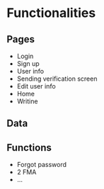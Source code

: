 # Functionalities


## Pages
- Login
- Sign up
- User info
- Sending verification screen
- Edit user info
- Home
- Writine

## Data

## Functions
- Forgot password
- 2 FMA
- ...